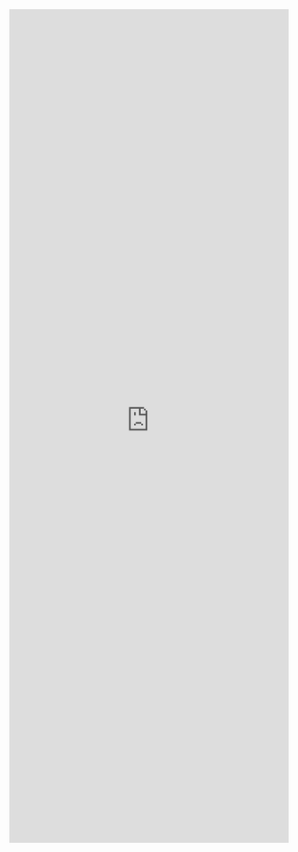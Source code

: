 <iframe 
    title='Pickers Examples'
    src='https://fabricweb.z5.web.core.windows.net/pr-deploy-site/refs/pull/9333/merge/fabric-website-resources/dist/index.html#/examples/pickers?docsExample=true'
    frameborder='no'
    height='1500'
    style='width: 100%;'
>
